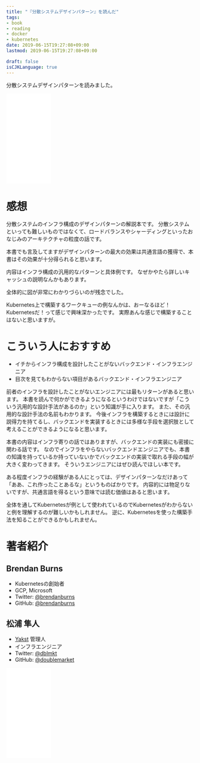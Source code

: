 ```yaml
---
title: "『分散システムデザインパターン』を読んだ"
tags:
- book
- reading
- docker
- kubernetes
date: 2019-06-15T19:27:08+09:00
lastmod: 2019-06-15T19:27:08+09:00

draft: false
isCJKLanguage: true
---
```


分散システムデザインパターンを読みました。

<iframe style="width:120px;height:240px;" marginwidth="0" marginheight="0" scrolling="no" frameborder="0" src="//rcm-fe.amazon-adsystem.com/e/cm?lt1=_blank&bc1=000000&IS2=1&bg1=FFFFFF&fc1=000000&lc1=0000FF&t=nownabe0c-22&language=ja_JP&o=9&p=8&l=as4&m=amazon&f=ifr&ref=as_ss_li_til&asins=4873118751&linkId=339b848407093bcf66332b2b34510ec3"></iframe>

# 感想

分散システムのインフラ構成のデザインパターンの解説本です。
分散システムといっても難しいものではなくて、ロードバランスやシャーディングといったおなじみのアーキテクチャの粒度の話です。

本書でも言及してますがデザインパターンの最大の効果は共通言語の獲得で、本書はその効果が十分得られると思います。

内容はインフラ構成の汎用的なパターンと具体例です。
なぜかやたら詳しいキャッシュの説明なんかもあります。

全体的に図が非常にわかりづらいのが残念でした。

Kubernetes上で構築するワークキューの例なんかは、おーなるほど！Kubernetesだ！って感じで興味深かったです。
実際あんな感じで構築することはないと思いますが。


# こういう人におすすめ

* イチからインフラ構成を設計したことがないバックエンド・インフラエンジニア
* 目次を見てもわからない項目があるバックエンド・インフラエンジニア


前者のインフラを設計したことがないエンジニアには最もリターンがあると思います。
本書を読んで何かができるようになるというわけではないですが「こういう汎用的な設計手法があるのか」という知識が手に入ります。
また、その汎用的な設計手法の名前もわかります。
今後インフラを構築するときには設計に説得力を持てるし、バックエンドを実装するときには多様な手段を選択肢として考えることができるようになると思います。

本書の内容はインフラ寄りの話ではありますが、バックエンドの実装にも密接に関わる話です。
なのでインフラをやらないバックエンドエンジニアでも、本書の知識を持っているか持っていないかでバックエンドの実装で取れる手段の幅が大きく変わってきます。
そういうエンジニアにはぜひ読んでほしい本です。

ある程度インフラの経験がある人にとっては、デザインパターンなだけあって「ああ、これ作ったことあるな」というものばかりです。
内容的には物足りないですが、共通言語を得るという意味では読む価値はあると思います。

全体を通してKubernetesが例として使われているのでKubernetesがわからないと例を理解するのが難しいかもしれません。
逆に、Kubernetesを使った構築手法を知ることができるかもしれません。


# 著者紹介

## Brendan Burns

* Kubernetesの創始者
* GCP, Microsoft
* Twitter: [@brendanburns](https://twitter.com/brendandburns)
* GitHub: [@brendanburns](https://github.com/brendandburns)

## 松浦 隼人

* [Yakst](https://yakst.com/ja) 管理人
* インフラエンジニア
* Twitter: [@dblmkt](https://twitter.com/dblmkt)
* GitHub: [@doublemarket](https://github.com/doublemarket)


<iframe style="width:120px;height:240px;" marginwidth="0" marginheight="0" scrolling="no" frameborder="0" src="//rcm-fe.amazon-adsystem.com/e/cm?lt1=_blank&bc1=000000&IS2=1&bg1=FFFFFF&fc1=000000&lc1=0000FF&t=nownabe0c-22&language=ja_JP&o=9&p=8&l=as4&m=amazon&f=ifr&ref=as_ss_li_til&asins=4873118751&linkId=339b848407093bcf66332b2b34510ec3"></iframe>
